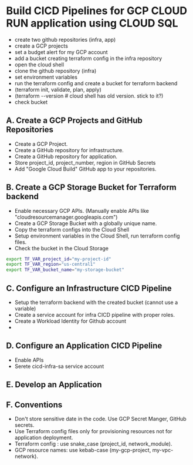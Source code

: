 # Build CICD Pipelines for GCP CLOUD RUN application using CLOUD SQL

- create two github repositories (infra, app)
- create a GCP projects
- set a budget alert for my GCP account
- add a bucket creating terraform config in the infra repository
- open the cloud shell
- clone the github repository (infra)
- set environment variables
- run the terraform config and create a bucket for terraform backend
- (terraform init, validate, plan, apply)
- (terraform --version # cloud shell has old version. stick to it?)
- check bucket






## A. Create a GCP Projects and GitHub Repositories

- Create a GCP Project.
- Create a GitHub repository for infrastructure.
- Create a GitHub repository for application.
- Store project_id, project_number, region in GitHub Secrets
- Add "Google Cloud Build" GitHub app to your repositories.  

## B. Create a GCP Storage Bucket for Terraform backend

- Enable necessary GCP APIs. (Manually enable APIs like "cloudresourcemanager.googleapis.com")
- Create a GCP Storage Bucket with a globally unique name.
- Copy the terraform configs into the Cloud Shell
- Setup environment variables in the Cloud Shell, run terraform config files.
- Check the bucket in the Cloud Storage
 
```bash
export TF_VAR_project_id="my-project-id"
export TF_VAR_region="us-central1"
export TF_VAR_bucket_name="my-storage-bucket"

```

## C. Configure an Infrastructure CICD Pipeline 

- Setup the terraform backend with the created bucket (cannot use a variable)
- Create a service account for infra CICD pipeline with proper roles.
- Create a Workload Identity for Github account
- 



## D. Configure an Application CICD Pipeline

- Enable APIs
- Serete cicd-infra-sa service account

## E. Develop an Application

## F. Conventions

- Don't store sensitive date in the code. Use GCP Secret Manger, GitHub secrets.
- Use Terraform config files only for provisioning resources not for application deployment.
- Terraform config : use snake_case (project_id, network_module).
- GCP resource names: use kebab-case (my-gcp-project, my-vpc-network).
